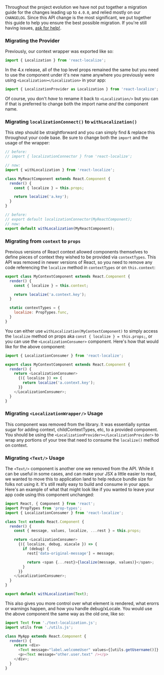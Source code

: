 Throughout the project evolution we have not put together a migration guide
for the changes leading up to `4.0.0`, and relied mostly on our `CHANGELOG`.
Since this API change is the most significant, we put together this guide to
help you ensure the best possible migration. If you're still having issues,
[ask for help!](https://github.com/stevey-p/react-localize/issues/new).

### Migrating the Provider
Previously, our context wrapper was exported like so:
```js
import { Localization } from 'react-localize';
```

In the 4.x release, all of the top level props remained the same but you need
to use the component under it's new name anywhere you previously were using
`<Localization></Localization>` in your app:

```js
import { LocalizationProvider as Localization } from 'react-localize';
```

Of course, you don't _have_ to rename it back to `<Localization/>` but you can
if that is preferred to change both the import name _and_ the component name.

### Migrating `localizationConnect()` to `withLocalization()`
This step should be straightforward and you can simply find & replace this
throughout your code base. Be sure to change both the `import` and the usage
of the wrapper:

```js
// before:
// import { localizationConnector } from 'react-localize';

// now:
import { withLocalization } from 'react-localize';

class MyReactComponent extends React.Component {
  render() {
    const { localize } = this.props;

    return localize('a.key');
  }
}

// before:
// export default localizationConnector(MyReactComponent);
// now:
export default withLocalization(MyReactComponent);
```

### Migrating from `context` to `props`
Previous versions of React context allowed components themselves to define
pieces of context they wished to be provided via `contextTypes`. This API was
removed in newer versions of React, so you need to remove any code referencing
the `localize` method in `contextTypes` or on `this.context`:

```js
export class MyContextComponent extends React.Component {
  render() {
    const { localize } = this.context;

    return localize('a.context.key');
  }

  static contextTypes = {
    localize: PropTypes.func,
  }
}
```

You can either use `withLocalization(MyContextComponent)` to simply access the
`localize` method on props aka `const { localize } = this.props;`, or you can
use the `<LocalizationConsumer>` component. Here's how that would like for the
above component:

```js
import { LocalizationConsumer } from 'react-localize';

export class MyContextComponent extends React.Component {
  render() {
    return <LocalizationConsumer>
      {({ localize }) => {
        return localize('a.context.key');
      }}
    </LocalizationConsumer>;
  }
}
```

### Migrating `<LocalizationWrapper/>` Usage
This component was removed from the library. It was essentially syntax sugar for
adding context, childContextTypes, etc, to a provided component. You should be
using the `<LocalizationProvider></LocalizationProvider>` to wrap any portions
of your tree that need to consume the `localize()` method on context.

### Migrating `<Text/>` Usage
The `<Text/>` component is another one we removed from the API. While it can be
useful in some cases, and can make your JSX a little easier to read, we wanted
to move this to application land to help reduce bundle size for folks not using
it. It's still really easy to build and consume in your apps. Here's an example
of what that might look like if you wanted to leave your app code using this
component unchanged:

```js
import React, { Component } from 'react';
import PropTypes from 'prop-types';
import { LocalizationConsumer } from 'react-localize';

class Text extends React.Component {
  render() {
    const { message, values, localize, ...rest } = this.props;

    return <LocalizationConsumer>
      {({ localize, debug, xLocale }) => {
        if (debug) {
          rest['data-original-message'] = message;

          return <span {...rest}>{localize(message, values)}</span>;
        }
      }}
    </LocalizationConsumer>;
  }
}

export default withLocalization(Text);
```

This also gives you more control over what element is rendered, what erorrs or
warnings happen, and how you handle debug/xLocale. You would use the above
component the same way as the old one, like so:

```js
import Text from './text-localization.js';
import utils from './utils.js';

class MyApp extends React.Component {
  render() {
    return <div>
      <Text message="label.welcomeUser" values={[utils.getUsername()]} />
      <p><Text message="other.user.text" /></p>
    </div>;
  }
}
```

